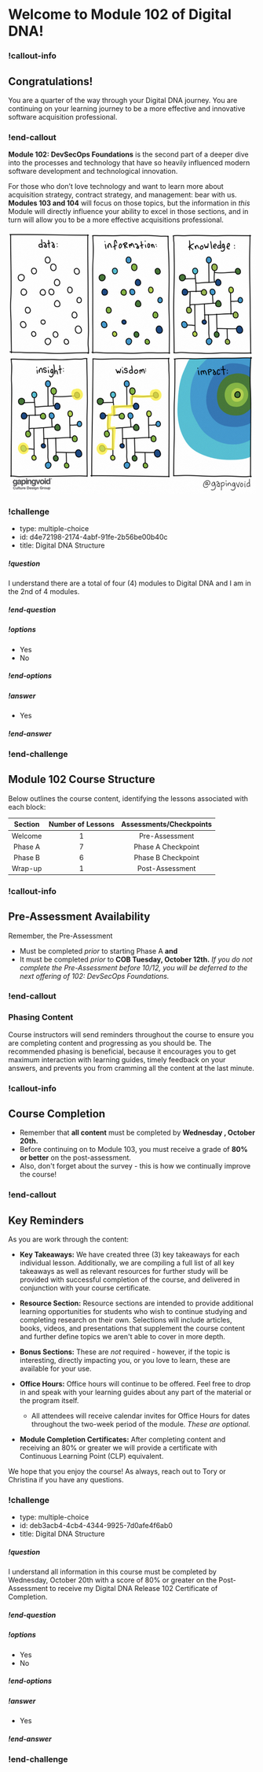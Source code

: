 # Welcome to Module 102 of Digital DNA!

### !callout-info
## Congratulations!
You are a quarter of the way through your Digital DNA journey. You are continuing on your learning journey to be a more effective and innovative software acquisition professional.
### !end-callout


**Module 102: DevSecOps Foundations** is the second part of a deeper dive into the processes and technology that have so heavily influenced modern software development and technological innovation.   

For those who don’t love technology and want to learn more about acquisition strategy, contract strategy, and management: bear with us. **Modules 103 and 104** will focus on those topics, but the information in _this_ Module will directly influence your ability to excel in those sections, and in turn will allow you to be a more effective acquisitions professional.

![DevOps Timeline](../__images/gaping-void.png)

<!-- >>>>>>>>>>>>>>>>>>>>>> BEGIN CHALLENGE >>>>>>>>>>>>>>>>>>>>>> -->
<!-- Replace everything in square brackets [] and remove brackets  -->

### !challenge

* type: multiple-choice
* id: d4e72198-2174-4abf-91fe-2b56be00b40c
* title: Digital DNA Structure
<!-- * points: [1] (optional, the number of points for scoring as a checkpoint) -->
<!-- * topics: [python, pandas] (optional the topics for analyzing points) -->

##### !question

I understand there are a total of four (4) modules to Digital DNA and I am in the 2nd of 4 modules.  

##### !end-question

##### !options

* Yes
* No

##### !end-options

##### !answer

* Yes

##### !end-answer

<!-- other optional sections -->
<!-- !hint - !end-hint (markdown, hidden, students click to view) -->
<!-- !rubric - !end-rubric (markdown, instructors can see while scoring a checkpoint) -->
<!-- !explanation - !end-explanation (markdown, students can see after answering correctly) -->

### !end-challenge

<!-- ======================= END CHALLENGE ======================= -->

## Module 102 Course Structure

Below outlines the course content, identifying the lessons associated with each block:

|**Section**|**Number of Lessons**|**Assessments/Checkpoints**|
|:---:|:---:|:---:|
| Welcome | 1 | Pre-Assessment | 
| Phase A | 7 | Phase A Checkpoint |
| Phase B | 6 | Phase B Checkpoint |
| Wrap-up | 1 | Post-Assessment | 


### !callout-info
## Pre-Assessment Availability
Remember, the Pre-Assessment
* Must be completed *prior* to starting Phase A **and** 
* It must be completed *prior* to **COB Tuesday, October 12th.** *If you do not complete the Pre-Assessment before 10/12, you will be deferred to the next offering of 102: DevSecOps Foundations.*
### !end-callout


### Phasing Content
Course instructors will send reminders throughout the course to ensure you are completing content and progressing as you should be. The recommended phasing is beneficial, because it encourages you to get maximum interaction with learning guides, timely feedback on your answers, and prevents you from cramming all the content at the last minute.


### !callout-info
## Course Completion
* Remember that **all content** must be completed by **Wednesday , October 20th.**
* Before continuing on to Module 103, you must receive a grade of **80% or better** on the post-assessment. 
* Also, don't forget about the survey - this is how we continually improve the course!
### !end-callout


## Key Reminders

As you are work through the content:

* **Key Takeaways:** We have created three (3) key takeaways for each individual lesson. Additionally, we are compiling a full list of all key takeaways as well as relevant resources for further study will be provided with successful completion of the course, and delivered in conjunction with your course certificate.

* **Resource Section:** Resource sections are intended to provide additional learning opportunities for students who wish to continue studying and completing research on their own. Selections will include articles, books, videos, and presentations that supplement the course content and further define topics we aren't able to cover in more depth.  

* **Bonus Sections:** These are *not* required - however, if the topic is interesting, directly impacting you, or you love to learn, these are available for your use.

* **Office Hours:** Office hours will continue to be offered. Feel free to drop in and speak with your learning guides about any part of the material or the program itself.
  * All attendees will receive calendar invites for Office Hours for dates throughout the two-week period of the module. *These are optional.*

* **Module Completion Certificates:** After completing content and receiving an 80% or greater we will provide a certificate with Continuous Learning Point (CLP) equivalent. 

We hope that you enjoy the course! As always, reach out to Tory or Christina if you have any questions.

 <!-- >>>>>>>>>>>>>>>>>>>>>> BEGIN CHALLENGE >>>>>>>>>>>>>>>>>>>>>> -->
 <!-- Replace everything in square brackets [] and remove brackets  -->

 ### !challenge

 * type: multiple-choice
 * id: deb3acb4-4cb4-4344-9925-7d0afe4f6ab0
 * title: Digital DNA Structure
 <!-- * points: [1] (optional, the number of points for scoring as a checkpoint) -->
 <!-- * topics: [python, pandas] (optional the topics for analyzing points) -->

 ##### !question
 
I understand all information in this course must be completed by Wednesday, October 20th with a score of 80% or greater on the Post-Assessment to receive my Digital DNA Release 102 Certificate of Completion.

 ##### !end-question

 ##### !options

 * Yes
 * No

 ##### !end-options

 ##### !answer

 * Yes

 ##### !end-answer

 <!-- other optional sections -->
 <!-- !hint - !end-hint (markdown, hidden, students click to view) -->
 <!-- !rubric - !end-rubric (markdown, instructors can see while scoring a checkpoint) -->
 <!-- !explanation - !end-explanation (markdown, students can see after answering correctly) -->

 ### !end-challenge
